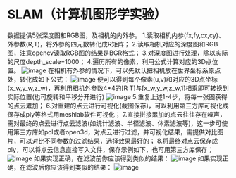 # SLAM（计算机图形学实验）
数据提供5张深度图和RGB图，及相机的内外参。
1.读取相机内参(fx,fy,cx,cy)、外参数(R,T)，将外参的四元数转化成R矩阵；
2.读取相机对应的深度图和RGB图，注意opencv读取RGB图的结果是BGR格式；
3.对深度图进行处理，除以实际的尺度depth_scale=1000；
4.遍历所有的像素，利用公式计算对应的3D点位置。
![image](https://github.com/hjl18/SLAM/assets/79409113/ad4acbe3-31cc-4b26-80c8-e012d90c080c)
在相机有外参的情况下，可以先默认把相机放在世界坐标系原点处，转化成如下公式：
![image](https://github.com/hjl18/SLAM/assets/79409113/d0c1dee7-0ff7-481f-9750-3ae5376b8dcb)
便可以得到每个像素(u,v)和对应的3D点坐标(x_w,y_w,z_w)，再利用相机外参数4*4的[R T]与[x_w,y_w,z_w,1]相乘即可转换到实际位置(也可旋转和平移分开进行)
![image](https://github.com/hjl18/SLAM/assets/79409113/b5add9d3-3431-400c-b3d4-c70fb4fbdf02)
5.重复上述1-4步，将每一张图获得的点云累加；
6.对重建的点云进行可视化(截图保存)，可以利用第三方库可视化或保存成ply等格式用meshlab软件可视化；
7.直接拼接累加的点云往往存在噪声，需对最终的点云进行点云滤波(如统计滤波、半径滤波、体素滤波等)，这一步可使用第三方库如pcl或者open3d，对点云进行过滤，并可视化结果，需提供对比图片，可以对比不同参数的过滤结果，选择效果最好的；
8.将最终对点云保存成ply，可以将点云信息直接写入文件，保存示例如下，也可用第三方库保存；
![image](https://github.com/hjl18/SLAM/assets/79409113/7daeef45-ecea-42f7-a837-2fcbc55ed3b1)
如果实现正确，在滤波前你应该得到类似的结果：
![image](https://github.com/hjl18/SLAM/assets/79409113/73ce2e5b-d1a2-4b65-a8b5-8ac0783efa2f)
如果实现正确，在滤波后你应该得到类似的结果：
![image](https://github.com/hjl18/SLAM/assets/79409113/63ba60eb-88c4-43d0-a1cc-9658d72f9c52)
